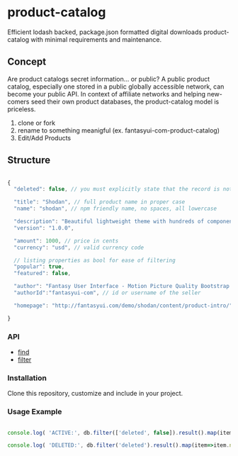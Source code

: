 # product-catalog
Efficient lodash backed, package.json formatted digital downloads product-catalog with minimal requirements and maintenance.

## Concept

Are product catalogs secret information... or public? A public product catalog,
especially one stored in a public globally accessible network, can become your
public API. In context of affiliate networks and helping new-comers seed their
own product databases, the product-catalog model is priceless.

1. clone or fork
2. rename to something meanigful (ex. fantasyui-com-product-catalog)
3. Edit/Add Products

## Structure

```JavaScript

{
  "deleted": false, // you must explicitly state that the record is not deleted

  "title": "Shodan", // full product name in proper case
  "name": "shodan", // npm friendly name, no spaces, all lowercase

  "description": "Beautiful lightweight theme with hundreds of components",
  "version": "1.0.0",

  "amount": 1000, // price in cents
  "currency": "usd", // valid currency code

  // listing properties as bool for ease of filtering
  "popular": true,
  "featured": false,

  "author": "Fantasy User Interface - Motion Picture Quality Bootstrap 4 Fantasy UI Kits",
  "authorId":"fantasyui-com", // id or username of the seller

  "homepage": "http://fantasyui.com/demo/shodan/content/product-intro/"

}

```

### API

- [find](https://lodash.com/docs#find)
- [filter](https://lodash.com/docs#filter)

### Installation

Clone this repository, customize and include in your project.

### Usage Example

```JavaScript

console.log( 'ACTIVE:', db.filter(['deleted', false]).result().map(item=>item.name) );

console.log( 'DELETED:', db.filter('deleted').result().map(item=>item.name) );


```
